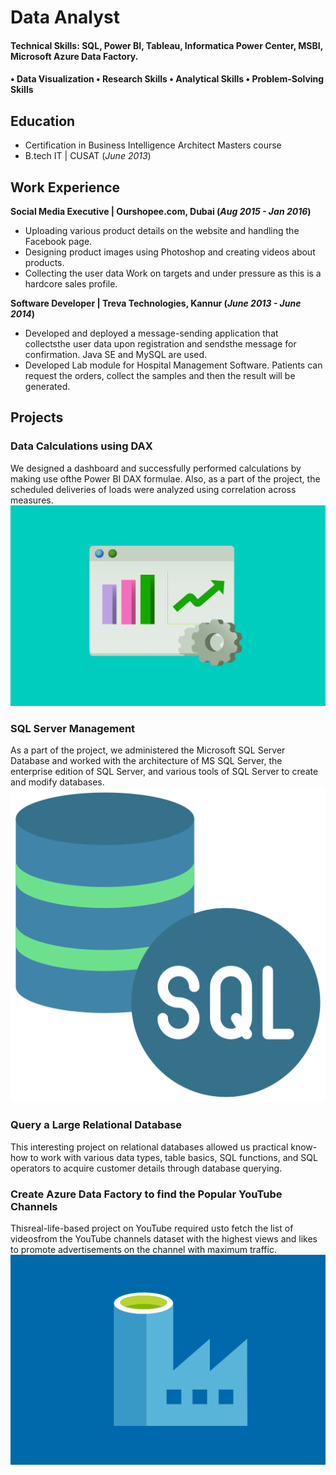
# Data Analyst

#### Technical Skills: SQL, Power BI, Tableau, Informatica Power Center, MSBI, Microsoft Azure Data Factory.
#### • Data Visualization • Research Skills • Analytical Skills • Problem-Solving Skills

## Education
- Certification in Business Intelligence Architect Masters course								       		
- B.tech IT | CUSAT (_June 2013_)

## Work Experience
**Social Media Executive | Ourshopee.com, Dubai (_Aug 2015 - Jan 2016_)**
- Uploading various product details on the website and handling the Facebook page.
- Designing product images using Photoshop and creating videos about products.
- Collecting the user data Work on targets and under pressure as this is a hardcore sales profile.

**Software Developer | Treva Technologies, Kannur (_June 2013 - June 2014_)**
- Developed and deployed a message-sending application that collectsthe user data upon registration and sendsthe message for 
  confirmation. Java SE and MySQL are used.
- Developed Lab module for Hospital Management Software. Patients can request the orders, collect the samples and then the result will 
  be generated.


## Projects
### Data Calculations using DAX
We designed a dashboard and successfully performed calculations by making use ofthe Power BI DAX formulae. Also, as a part of the project, the scheduled deliveries of loads were analyzed using correlation across measures.
![dax](/assets/img/data-analytics.jpg)
### SQL Server Management
As a part of the project, we administered the Microsoft SQL Server Database and worked with the architecture of MS SQL Server, the enterprise edition of SQL Server, and various tools of SQL Server to create and modify databases.
![sql](/assets/img/sql_icon.png)
### Query a Large Relational Database
This interesting project on relational databases allowed us practical know-how to work with various data types, table basics, SQL functions, 
and SQL operators to acquire customer details through database querying.
### Create Azure Data Factory to find the Popular YouTube Channels
Thisreal-life-based project on YouTube required usto fetch the list of videosfrom the YouTube channels dataset with the highest views and 
likes to promote advertisements on the channel with maximum traffic.
![adf](/assets/img/Azure-Data-Factory.png)



